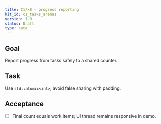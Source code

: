 ```yaml
---
title: C1/k8 — progress reporting
kit_id: c1_tasks_arenas
version: 1.0
status: Draft
type: kata
---
```

## Goal
Report progress from tasks safely to a shared counter.
## Task
Use `std::atomic<int>`; avoid false sharing with padding.
## Acceptance
- [ ] Final count equals work items; UI thread remains responsive in demo.
